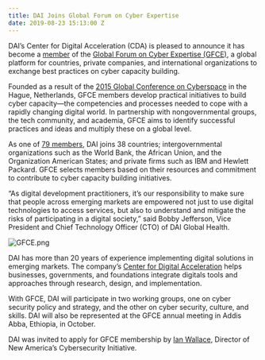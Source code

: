 ```yaml
---
title: DAI Joins Global Forum on Cyber Expertise
date: 2019-08-23 15:13:00 Z
---
```


DAI’s Center for Digital Acceleration (CDA) is pleased to announce it has become a [member](https://www.thegfce.com/members-and-partners/members/dai) of the [Global Forum on Cyber Expertise (GFCE)](https://www.thegfce.com/), a global platform for countries, private companies, and international organizations to exchange best practices on cyber capacity building.
 
Founded as a result of the [2015 Global Conference on Cyberspace](https://www.thegfce.com/documents/publications/2015/04/16/the-hague-declaration-on-the-gfce) in the Hague, Netherlands, GFCE members develop practical initiatives to build cyber capacity—the competencies and processes needed to cope with a rapidly changing digital world. In partnership with nongovernmental groups, the tech community, and academia, GFCE aims to identify successful practices and ideas and multiply these on a global level.

As one of [79 members](https://www.thegfce.com/members-and-partners/members), DAI joins 38 countries; intergovernmental organizations such as the World Bank, the African Union, and the Organization American States; and private firms such as IBM and Hewlett Packard. GFCE selects members based on their resources and commitment to contribute to cyber capacity building initiatives.
 
“As digital development practitioners, it’s our responsibility to make sure that people across emerging markets are empowered not just to use digital technologies to access services, but also to understand and mitigate the risks of participating in a digital society,” said Bobby Jefferson, Vice President and Chief Technology Officer (CTO) of DAI Global Health.

![GFCE.png](/uploads/GFCE.png)

DAI has more than 20 years of experience implementing digital solutions in emerging markets. The company’s [Center for Digital Acceleration](https://www.dai.com/our-work/solutions/digital-acceleration) helps businesses, governments, and foundations integrate digitals tools and approaches through research, design, and implementation. 

With GFCE, DAI will participate in two working groups, one on cyber security policy and strategy, and the other on cyber security, culture, and skills. DAI will also be represented at the GFCE annual meeting in Addis Abba, Ethiopia, in October. 

DAI was invited to apply for GFCE membership by [Ian Wallace](https://www.newamerica.org/our-people/ian-wallace/), Director of New America’s Cybersecurity Initiative.  
 
